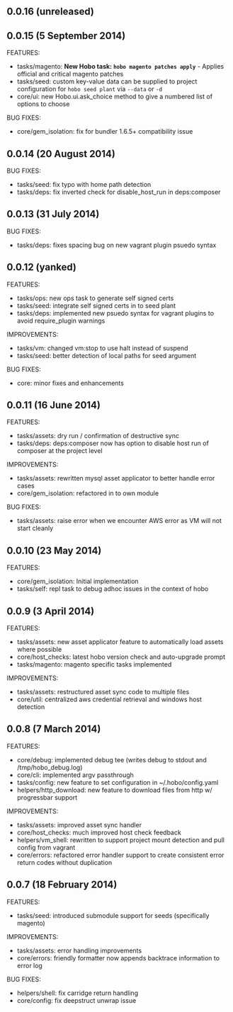 ## 0.0.16 (unreleased)

## 0.0.15 (5 September 2014)

FEATURES:

  * tasks/magento: **New Hobo task: `hobo magento patches apply`** - Applies official and critical magento patches
  * tasks/seed: custom key-value data can be supplied to project configuration for `hobo seed plant` via `--data` or `-d`
  * core/ui: new Hobo.ui.ask_choice method to give a numbered list of options to choose

BUG FIXES:

  * core/gem_isolation: fix for bundler 1.6.5+ compatibility issue

## 0.0.14 (20 August 2014)

BUG FIXES:

  * tasks/seed: fix typo with home path detection
  * tasks/deps: fix inverted check for disable_host_run in deps:composer

## 0.0.13 (31 July 2014)

BUG FIXES:

  * tasks/deps: fixes spacing bug on new vagrant plugin psuedo syntax

## 0.0.12 (yanked)

FEATURES:
  * tasks/ops: new ops task to generate self signed certs
  * tasks/seed: integrate self signed certs in to seed plant
  * tasks/deps: implemented new psuedo syntax for vagrant plugins to avoid require_plugin warnings

IMPROVEMENTS:

  * tasks/vm: changed vm:stop to use halt instead of suspend
  * tasks/seed: better detection of local paths for seed argument

BUG FIXES:

  * core: minor fixes and enhancements

## 0.0.11 (16 June 2014)

FEATURES:

  * tasks/assets: dry run / confirmation of destructive sync
  * tasks/deps: deps:composer now has option to disable host run of composer at the project level

IMPROVEMENTS:

  * tasks/assets: rewritten mysql asset applicator to better handle error cases
  * core/gem_isolation: refactored in to own module

BUG FIXES:

  * tasks/assets: raise error when we encounter AWS error as VM will not start cleanly

## 0.0.10 (23 May 2014)

FEATURES:

  * core/gem_isolation: Initial implementation
  * tasks/self: repl task to debug adhoc issues in the context of hobo

## 0.0.9 (3 April 2014)

FEATURES:

  * tasks/assets: new asset applicator feature to automatically load assets where possible
  * core/host_checks: latest hobo version check and auto-upgrade prompt
  * tasks/magento: magento specific tasks implemented

IMPROVEMENTS:

  * tasks/assets: restructured asset sync code to multiple files
  * core/util: centralized aws credential retrieval and windows host detection

## 0.0.8 (7 March 2014)

FEATURES:

  * core/debug: implemented debug tee (writes debug to stdout and /tmp/hobo_debug.log)
  * core/cli: implemented argv passthrough
  * tasks/config: new feature to set configuration in ~/.hobo/config.yaml
  * helpers/http_download: new feature to download files from http w/ progressbar support

IMPROVEMENTS:

  * tasks/assets: improved asset sync handler
  * core/host_checks: much improved host check feedback
  * helpers/vm_shell: rewritten to support project mount detection and pull config from vagrant
  * core/errors: refactored error handler support to create consistent error return codes without duplication

## 0.0.7 (18 February 2014)

FEATURES:

  * tasks/seed: introduced submodule support for seeds (specifically magento)

IMPROVEMENTS:

  * tasks/assets: error handling improvements
  * core/errors: friendly formatter now appends backtrace information to error log

BUG FIXES:

  * helpers/shell: fix carridge return handling
  * core/config: fix deepstruct unwrap issue

